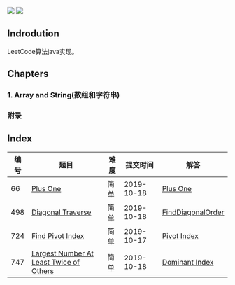 ![](https://img.shields.io/badge/language-Java-B07319.svg)
![](https://img.shields.io/badge/judgement-passing-brightgreen.svg)

## Indrodution
LeetCode算法java实现。

##  Chapters
### 1. Array and String(数组和字符串)

### 附录

## Index 
|编号|题目|难度|提交时间|解答|
|--|--|--|--|--|
|66|[Plus One](https://leetcode-cn.com/problems/plus-one/)|简单|2019-10-18|[Plus One](https://github.com/erzhiqianyi/leecode/blob/master/array/src/main/java/com/erzhiqianyi/leecode/array/PlusOne.java)|
|498|[Diagonal Traverse](https://leetcode-cn.com/problems/diagonal-traverse/)|简单|2019-10-18|[FindDiagonalOrder](https://github.com/erzhiqianyi/leecode/blob/master/array/src/main/java/com/erzhiqianyi/leecode/array/FindDiagonalOrder.java)|
|724|[Find Pivot Index](https://leetcode-cn.com/problems/find-pivot-index)|简单|2019-10-17|[Pivot Index](https://github.com/erzhiqianyi/leecode/blob/master/array/src/main/java/com/erzhiqianyi/leecode/array/PivotIndex.java)|
|747|[Largest Number At Least Twice of Others](https://leetcode-cn.com/problems/largest-number-at-least-twice-of-others/)|简单|2019-10-18|[Dominant Index](https://github.com/erzhiqianyi/leecode/blob/master/array/src/main/java/com/erzhiqianyi/leecode/array/DominantIndex.java)|